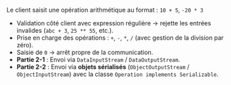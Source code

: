 Le client saisit une opération arithmétique au format : `10 + 5`, `-20 * 3`
- Validation côté client avec expression régulière → rejette les entrées invalides (`abc + 3`, `25 ** 55`, etc.).
- Prise en charge des opérations : `+`, `-`, `*`, `/` (avec gestion de la division par zéro).
- Saisie de `0` → arrêt propre de la communication.
- **Partie 2-1** : Envoi via `DataInputStream` / `DataOutputStream`.
- **Partie 2-2** : Envoi via **objets sérialisés** (`ObjectOutputStream` / `ObjectInputStream`) avec la classe `Operation implements Serializable`.
